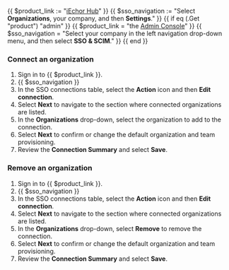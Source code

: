 {{ $product_link := "[iEchor Hub](https://hub.iechor.com)" }}
{{ $sso_navigation := "Select **Organizations**, your company, and then **Settings**." }}
{{ if eq (.Get "product") "admin" }}
  {{ $product_link = "the [Admin Console](https://admin.iechor.com)" }}
  {{ $sso_navigation = "Select your company in the left navigation drop-down menu, and then select **SSO & SCIM**." }}
{{ end }}

### Connect an organization

1. Sign in to {{ $product_link }}.
2. {{ $sso_navigation }}
3. In the SSO connections table, select the **Action** icon and then **Edit connection**.
4. Select **Next** to navigate to the section where connected organizations are listed.
5. In the **Organizations** drop-down, select the organization to add to the connection.
6. Select **Next** to confirm or change the default organization and team provisioning.
7. Review the **Connection Summary** and select **Save**.

### Remove an organization

1. Sign in to {{ $product_link }}.
2. {{ $sso_navigation }}
3. In the SSO connections table, select the **Action** icon and then **Edit connection**.
4. Select **Next** to navigate to the section where connected organizations are listed.
5. In the **Organizations** drop-down, select **Remove** to remove the connection.
6. Select **Next** to confirm or change the default organization and team provisioning.
7. Review the **Connection Summary** and select **Save**.
